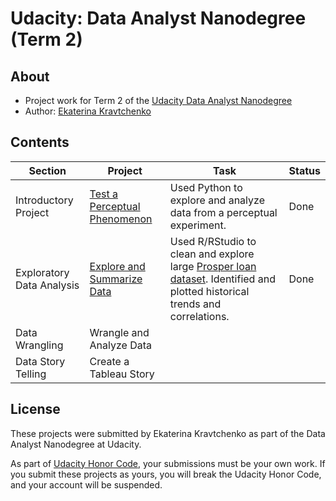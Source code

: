 # Udacity: Data Analyst Nanodegree (Term 2)

## About
- Project work for Term 2 of the [Udacity Data Analyst Nanodegree](https://classroom.udacity.com/nanodegrees/nd002/)
- Author: [Ekaterina Kravtchenko](https://github.com/eskrav)

## Contents

Section | Project | Task | Status |
--- | --- | --- | ---
Introductory Project | [Test a Perceptual Phenomenon](./perceptual-phenomenon) | Used Python to explore and analyze data from a perceptual experiment. | Done 
Exploratory Data Analysis | [Explore and Summarize Data](./explore-and-summarize) | Used R/RStudio to clean and explore large [Prosper loan dataset](https://www.kaggle.com/jschnessl/prosperloans). Identified and plotted historical trends and correlations. | Done
Data Wrangling | Wrangle and Analyze Data | |
Data Story Telling | Create a Tableau Story | |

## License

These projects were submitted by Ekaterina Kravtchenko as part of the Data Analyst Nanodegree at Udacity.

As part of [Udacity Honor Code](https://udacity.zendesk.com/hc/en-us/articles/210667103-What-is-the-Udacity-Honor-Code-), your submissions must be your own work. If you submit these projects as yours, you will break the Udacity Honor Code, and your account will be suspended.
